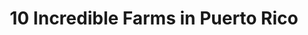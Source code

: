---
layout: ampstory
title: 10 Incredible Farms in Puerto Rico
cover:
   title: 10 Incredible Farms in Puerto Rico
   subtitle: Open Directory Project
   background: ../assets/images/farms/cover.jpg

pages: 
 - layout: thirds
   top: <h1>#1 Sandra Farms Coffee</h1>
   bottom: "<p>Interesting tour and beautiful views.</p>"
   background: ../assets/images/farms/A.jpg
   backgroundblur: true   
 - layout: thirds
   top: <h1>#2 Sweetwater Vertical Farm</h1>
   bottom: "<p>Great concept. Love these guys.</p>"
   background: ../assets/images/farms/B.jpg
   backgroundblur: true  
 - layout: thirds
   top: <h1>#3 Finca Neo Jibairo by HidrOrgánica</h1>
   bottom: "<p>Excellent service, out of this world pizzas and beautiful place.</p>"
   background: ../assets/images/farms/C.jpg
   backgroundblur: true
 - layout: thirds
   top: <h1>#4 Frutos Del Guacabo</h1>
   bottom: "<p>Wonderful, beautiful farm! The food was great and truly farm to table.</p>"
   background: ../assets/images/farms/D.jpg
   backgroundblur: true  
 - layout: thirds
   top: <h1>#5 Pío•Pío Farm’s</h1>
   bottom: "<p>Super, organized, very friendly and always attentive. Very grateful the trip was worth it.</p>"
   background: ../assets/images/farms/E.jpg
   backgroundblur: true  
 - layout: thirds
   top: <h1>#6 Martex Farms SE</h1>
   bottom: "<p>XMH2+FVV, PR-1, Salinas, Santa Isabel 00751, Puerto Rico|4.4(35).</p>"
   background: ../assets/images/farms/F.jpg
   backgroundblur: true  
 - layout: thirds
   top: <h1>#7 Puerto Rico Paradise Farm</h1>
   bottom: "<p>4X3M+HQ4, PR-396, San Germán, 00683, Puerto Rico|4.9(18).</p>"
   background: ../assets/images/farms/G.jpg
   backgroundblur: true 
 - layout: thirds
   top: <h1>#8 Hacienda Las Malcriá</h1>
   bottom: "<p>PR-518, Adjuntas, 00601, Puerto Rico|4.9(14).</p>"
   background: ../assets/images/farms/H.jpg
   backgroundblur: true 
 - layout: thirds
   top: <h1>#9 Finca Don Manuel</h1>
   bottom: "<p>XJWC+PJ, El Ojo, Santa Isabel 00757, Puerto Rico|5(11).</p>"
   background: ../assets/images/farms/I.jpg
   backgroundblur: true 
 - layout: thirds
   top: <h1>#10 Finca Yarari</h1>
   bottom: "<p>Road 528, Jayuya, 00664, Puerto Rico|5(9).</p>"
   background: ../assets/images/farms/J.jpg
   backgroundblur: true   
 - layout: thirds
   middle: Continue reading...
   cta:
      link: https://www.knot35.com/toplist/10-incredible-farms-in-puerto-rico-you-need-to-visit/
      text: 10 Incredible Farms in Puerto Rico
      
---